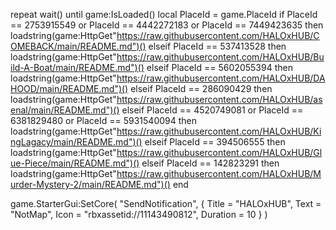 repeat wait() until game:IsLoaded()
local PlaceId = game.PlaceId
if PlaceId == 2753915549 or PlaceId == 4442272183 or PlaceId == 7449423635 then
    loadstring(game:HttpGet"https://raw.githubusercontent.com/HALOxHUB/COMEBACK/main/README.md")()
elseif PlaceId == 537413528 then
    loadstring(game:HttpGet"https://raw.githubusercontent.com/HALOxHUB/Build-A-Boat/main/README.md")()
elseif PlaceId == 5602055394 then
    loadstring(game:HttpGet"https://raw.githubusercontent.com/HALOxHUB/DAHOOD/main/README.md")()
elseif PlaceId == 286090429 then
    loadstring(game:HttpGet"https://raw.githubusercontent.com/HALOxHUB/asenal/main/README.md")()
elseif PlaceId == 4520749081 or PlaceId == 6381829480 or PlaceId == 5931540094 then
    loadstring(game:HttpGet"https://raw.githubusercontent.com/HALOxHUB/KingLagacy/main/README.md")()
elseif PlaceId == 394506555 then
    loadstring(game:HttpGet"https://raw.githubusercontent.com/HALOxHUB/Glue-Piece/main/README.md")()
elseif PlaceId == 142823291 then
    loadstring(game:HttpGet"https://raw.githubusercontent.com/HALOxHUB/Murder-Mystery-2/main/README.md")()
end

game.StarterGui:SetCore(
    "SendNotification",
    {
        Title = "HALOxHUB",
        Text = "NotMap",
		Icon = "rbxassetid://11143490812",
		Duration = 10
    }
)
